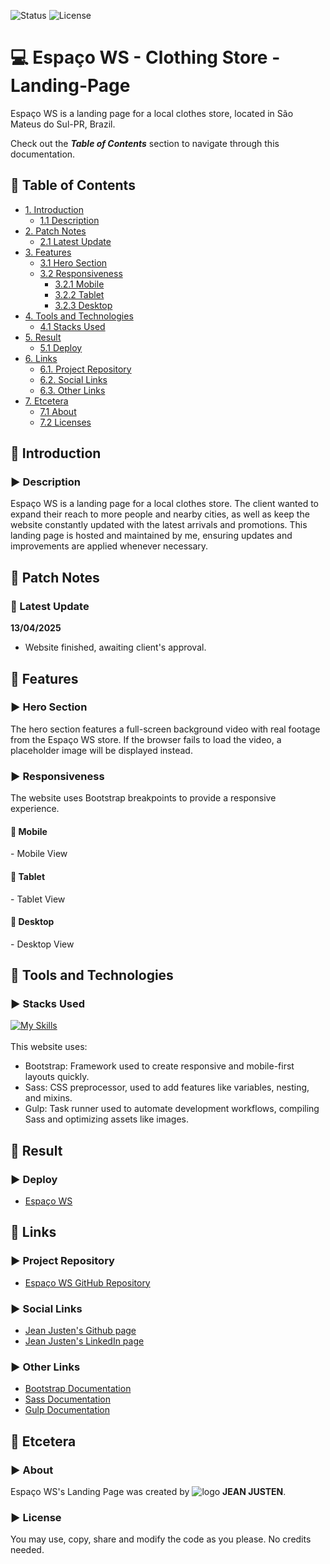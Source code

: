 ![Status](https://img.shields.io/badge/status-in--progress-yellow)
![License](https://img.shields.io/badge/license-MIT-blue)

<!--Title Image-->
# :computer: Espaço WS - Clothing Store - Landing-Page
<p>
Espaço WS is a landing page for a local clothes store, located in São Mateus do Sul-PR, Brazil. 
</p>

Check out the ***Table of Contents*** section to navigate through this documentation.

<!--Menu-->
## :large_orange_diamond: Table of Contents
- [1. Introduction](#large_orange_diamond-introduction)
  - [1.1 Description](#arrow_forward-description)
- [2. Patch Notes](#large_orange_diamond-patch-notes)
  - [2.1 Latest Update](#pushpin-latest-update)
- [3. Features](#large_orange_diamond-features)
  - [3.1 Hero Section](#arrow_forward-hero-section)
  - [3.2 Responsiveness](#arrow_forward-responsiveness)
    - [3.2.1 Mobile](#small_red_triangle_down-mobile)
    - [3.2.2 Tablet](#small_red_triangle_down-tablet)
    - [3.2.3 Desktop](#small_red_triangle_down-desktop)
- [4. Tools and Technologies](#large_orange_diamond-tools-and-technologies) 
  - [4.1 Stacks Used](#arrow_forward-stacks-used)
- [5. Result](#large_orange_diamond-result)
  - [5.1 Deploy](#arrow_forward-deploy)
- [6. Links](#large_orange_diamond-links)
  - [6.1. Project Repository](#arrow_forward-project-repository)
  - [6.2. Social Links](#arrow_forward-social-links)
  - [6.3. Other Links](#arrow_forward-other-links)
- [7. Etcetera](#large_orange_diamond-etcetera)
  - [7.1 About](#arrow_forward-about)
  - [7.2 Licenses](#arrow_forward-license)

<!--Introduction-->
## :large_orange_diamond: Introduction
### :arrow_forward: Description
Espaço WS is a landing page for a local clothes store. The client wanted to expand their reach to more people and nearby cities, 
as well as keep the website constantly updated with the latest arrivals and promotions. This landing page is hosted and maintained by me, 
ensuring updates and improvements are applied whenever necessary.

<!--Patch Notes-->
## :large_orange_diamond: Patch Notes
### :pushpin: Latest Update
<strong>13/04/2025</strong>
- Website finished, awaiting client's approval.

<!--Features-->
## :large_orange_diamond: Features
### :arrow_forward: Hero Section

<p>The hero section features a full-screen background video with real footage from the Espaço WS store. If the browser fails to load the video, a placeholder image will be displayed instead.
</p>

### :arrow_forward: Responsiveness
<p>
The website uses Bootstrap breakpoints to provide a responsive experience.
</p>

#### :small_red_triangle_down: Mobile

<p>- Mobile View</p>

#### :small_red_triangle_down: Tablet

<p>- Tablet View</p>

#### :small_red_triangle_down: Desktop

<p>- Desktop View</p>

<!--Tools Used-->
## :large_orange_diamond: Tools and Technologies
### :arrow_forward: Stacks Used
[![My Skills](https://skillicons.dev/icons?i=html,css,js,bootstrap,sass,gulp)](https://skillicons.dev) <br>
<br>
This website uses:<br>
  - Bootstrap: Framework used to create responsive and mobile-first layouts quickly.<br>
  - Sass: CSS preprocessor, used to add features like variables, nesting, and mixins.<br>
  - Gulp: Task runner used to automate development workflows, compiling Sass and optimizing assets like images.

<!--Deploy-->
## :large_orange_diamond: Result

### :arrow_forward: Deploy
* <a href="https://espaco-ws.vercel.app/" alt="Deploy page">Espaço WS</a>

<!--Links-->
## :large_orange_diamond: Links
### :arrow_forward: Project Repository
* [Espaço WS GitHub Repository](https://github.com/jeanjusten/Espaco_WS)

### :arrow_forward: Social Links
* [Jean Justen's Github page](https://github.com/jeanjusten)
* [Jean Justen's LinkedIn page](https://www.linkedin.com/in/jeanjusten/)

### :arrow_forward: Other Links
* [Bootstrap Documentation](https://getbootstrap.com/docs/)
* [Sass Documentation](https://sass-lang.com/documentation/)
* [Gulp Documentation](https://gulpjs.com/docs/en/getting-started/quick-start/)

## :large_orange_diamond: Etcetera
### :arrow_forward: About
Espaço WS's Landing Page was created by ![logo](https://github.com/user-attachments/assets/0894beaf-f587-4d0a-983a-caf7fb551554) <strong>JEAN JUSTEN</strong>.

### :arrow_forward: License
You may use, copy, share and modify the code as you please. No credits needed.</p>
